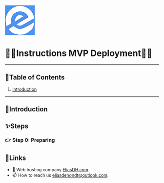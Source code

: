 ![logo](/Images/logo.png)
# 💙🤍Instructions MVP Deployment🤍💙



---

## 📘Table of Contents

1. [Introduction](#introduction)



---

## 🖖Introduction



## ✨Steps

### 👉 Step 0: Preparing




## 🔗Links
- 👯 Web hosting company [EliasDH.com](https://eliasdh.com).
- 📫 How to reach us eliasdehondt@outlook.com.